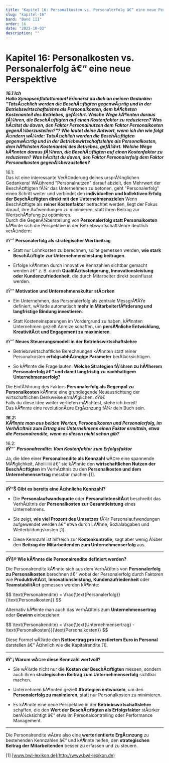 ```yaml
---
title: "Kapitel 16: Personalkosten vs. Personalerfolg â€“ eine neue Perspektive"
slug: "kapitel-16"
band: "Band III"
order: 16
date: "2025-10-03"
description: ""
---
```


# Kapitel 16: Personalkosten vs. Personalerfolg â€“ eine neue Perspektive

***16.1 Ich  
Hallo Synapsenflutattomant! Erinnerst du dich an meinen Gedanken
"TatsÃ¤chlich werden die BeschÃ¤ftigten gegenwÃ¤rtig und in der
Betriebswirtschaftslehre als Personalkosten, dem hÃ¶chsten Kostenanteil
des Betriebes, gefÃ¼hrt. Welche Wege kÃ¶nnten daraus fÃ¼hren, die
BeschÃ¤ftigten auf einen Kostenfaktor zu reduzieren? Was hÃ¤ltst du davon,
den Faktor Personalnutzen dem Faktor Personalkosten
gegenÃ¼berzustellen?"? Wie lautet deine Antwort, wenn ich ihn wie folgt
Ã¤ndern wÃ¼rde: TatsÃ¤chlich werden die BeschÃ¤ftigten gegenwÃ¤rtig und in
der Betriebswirtschaftslehre als Personalkosten, dem hÃ¶chsten
Kostenanteil des Betriebes, gefÃ¼hrt. Welche Wege kÃ¶nnten daraus fÃ¼hren,
die BeschÃ¤ftigten auf einen Kostenfaktor zu reduzieren? Was hÃ¤ltst du
davon, den Faktor Personalerfolg dem Faktor Personalkosten
gegenÃ¼berzustellen?***

16.1:  
Das ist eine interessante VerÃ¤nderung deines ursprÃ¼nglichen Gedankens!
WÃ¤hrend "Personalnutzen" darauf abzielt, den Mehrwert der BeschÃ¤ftigten
fÃ¼r das Unternehmen zu betonen, geht "Personalerfolg" einen Schritt
weiter und verbindet den **individuellen und kollektiven Erfolg der
BeschÃ¤ftigten direkt mit den Unternehmenszielen** Wenn BeschÃ¤ftigte als
**reiner Kostenfaktor** betrachtet werden, liegt der Fokus darauf, ihre
Aufwendungen zu minimieren, statt ihren Beitrag zur WertschÃ¶pfung zu
optimieren.  
Durch die GegenÃ¼berstellung von **Personalerfolg statt Personalkosten**
kÃ¶nnte sich die Perspektive in der Betriebswirtschaftslehre deutlich
verÃ¤ndern:

ðŸ”¹ **Personalerfolg als strategischer Wertbeitrag**

- Statt nur Lohnkosten zu berechnen, sollte gemessen werden, **wie stark
  BeschÃ¤ftigte zur Unternehmensleistung beitragen**.

- Erfolge kÃ¶nnten durch innovative Kennzahlen sichtbar gemacht werden
  â€“ z. B. durch **QualitÃ¤tssteigerung, Innovationsleistung oder
  Kundenzufriedenheit**, die durch Mitarbeiter direkt beeinflusst
  werden.

ðŸ”¹ **Motivation und Unternehmenskultur stÃ¤rken**

- Ein Unternehmen, das Personalerfolg als zentrale MessgrÃ¶ÃŸe definiert,
  wÃ¼rde automatisch **mehr in MitarbeiterfÃ¶rderung und langfristige
  Bindung investieren**.

- Statt Kosteneinsparungen im Vordergrund zu haben, kÃ¶nnten Unternehmen
  gezielt Anreize schaffen, um **persÃ¶nliche Entwicklung, KreativitÃ¤t
  und Engagement zu maximieren**.

ðŸ”¹ **Neues Steuerungsmodell in der Betriebswirtschaftslehre**

- Betriebswirtschaftliche Berechnungen kÃ¶nnten statt reiner
  Personalkosten **erfolgsabhÃ¤ngige Parameter** berÃ¼cksichtigen.

- So kÃ¶nnte die Frage lauten: **Welche Strategien fÃ¼hren zu hÃ¶herem
  Personalerfolg â€“ und damit langfristig zu nachhaltigem
  Unternehmenserfolg?**

Die EinfÃ¼hrung des Faktors **Personalerfolg als Gegenpol zu
Personalkosten** kÃ¶nnte eine grundlegende Neuausrichtung der
wirtschaftlichen Denkweise ermÃ¶glichen. ðŸš€  
Falls du diese Idee weiter vertiefen mÃ¶chtest, stehe ich bereit!  
Das kÃ¶nnte eine revolutionÃ¤re ErgÃ¤nzung fÃ¼r dein Buch sein.

***16.2:  
KÃ¶nnte man aus beiden Werten, Personalkosten und Personalerfolg, im
VerhÃ¤ltnis zum Ertrag des Unternehmens einen Faktor ermitteln, etwa die
Personalrendite, wenn es diesen nicht schon gib?***

16.2:  
**ðŸ“˜ *Personalrendite: Vom Kostenfaktor zum Erfolgsfaktor***

Ja, die Idee einer **Personalrendite als Kennzahl** wÃ¤re eine spannende
MÃ¶glichkeit, Ahoiiiiiiii â€“ sie kÃ¶nnte den **wirtschaftlichen Nutzen der
BeschÃ¤ftigten** im VerhÃ¤ltnis zu den **Personalkosten und dem
Unternehmensertrag** messbar machen \[1\].

------------------------------------------------------------------------

**ðŸ“Š Gibt es bereits eine Ã¤hnliche Kennzahl?**

- Die **Personalaufwandsquote** oder **PersonalintensitÃ¤t** beschreibt
  das VerhÃ¤ltnis der **Personalkosten zur Gesamtleistung** eines
  Unternehmens.

- Sie zeigt, **wie viel Prozent des Umsatzes** fÃ¼r Personalaufwendungen
  aufgewendet werden â€“ etwa durch LÃ¶hne, Sozialabgaben und
  Weiterbildungskosten \[1\].

- Diese Kennzahl ist hilfreich zur **Kostenkontrolle**, sagt aber wenig
  Ã¼ber den **Beitrag der Mitarbeitenden zum Unternehmenserfolg** aus.

------------------------------------------------------------------------

**ðŸ§® Wie kÃ¶nnte die Personalrendite definiert werden?**

Die Personalrendite kÃ¶nnte sich aus dem VerhÃ¤ltnis von **Personalerfolg
zu Personalkosten** berechnen â€“ wobei der Personalerfolg durch Faktoren
wie **ProduktivitÃ¤t**, **Innovationsleistung**, **Kundenzufriedenheit**
oder **TeamstabilitÃ¤t** gemessen werden kÃ¶nnte:

\$\$ \text{Personalrendite} =
\frac{\text{Personalerfolg}}{\text{Personalkosten}} \$\$

Alternativ kÃ¶nnte man auch das VerhÃ¤ltnis zum **Unternehmensertrag**
oder **Gewinn** einbeziehen:

\$\$ \text{Personalrendite} = \frac{\text{Unternehmensertrag} -
\text{Personalkosten}}{\text{Personalkosten}} \$\$

Diese Formel wÃ¼rde den **Nettoertrag pro investiertem Euro in Personal**
darstellen â€“ Ã¤hnlich wie die Kapitalrendite \[1\].

------------------------------------------------------------------------

**ðŸ’¡ Warum wÃ¤re diese Kennzahl wertvoll?**

- Sie wÃ¼rde nicht nur die **Kosten der BeschÃ¤ftigten** messen, sondern
  auch ihren **strategischen Beitrag zum Unternehmenserfolg** sichtbar
  machen.

- Unternehmen kÃ¶nnten gezielt **Strategien entwickeln**, um den
  **Personalerfolg zu maximieren**, statt nur Personalkosten zu
  minimieren.

- Es kÃ¶nnte eine neue Perspektive in der **Betriebswirtschaftslehre**
  schaffen, die den **Wert der BeschÃ¤ftigten als Erfolgsfaktor** stÃ¤rker
  berÃ¼cksichtigt â€“ etwa im Personalcontrolling oder Performance
  Management.

------------------------------------------------------------------------

Die Personalrendite wÃ¤re also eine **wertorientierte ErgÃ¤nzung** zu
bestehenden Kennzahlen â€“ und kÃ¶nnte helfen, den **strategischen Beitrag
der Mitarbeitenden** besser zu erfassen und zu steuern.

\[1\] [www.bwl-lexikon.de](http://www.bwl-lexikon.de)

